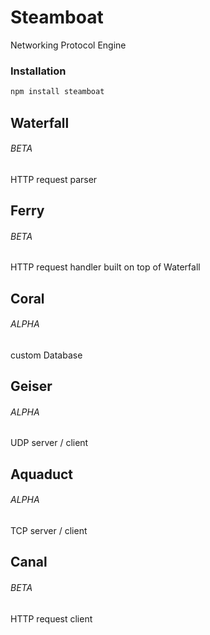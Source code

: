 # Steamboat
Networking Protocol Engine

### Installation
```bash
npm install steamboat
```

## Waterfall
###### BETA
HTTP request parser


## Ferry
###### BETA
HTTP request handler built on top of Waterfall

## Coral
###### ALPHA
custom Database


## Geiser
###### ALPHA
UDP server / client

## Aquaduct
###### ALPHA
TCP server / client

## Canal
###### BETA
HTTP request client